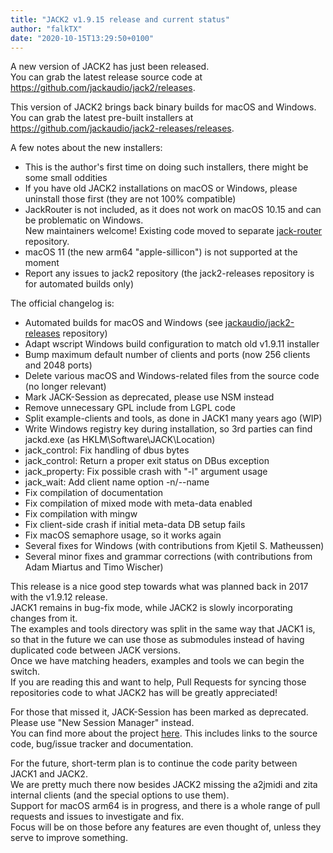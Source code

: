 ```yaml
---
title: "JACK2 v1.9.15 release and current status"
author: "falkTX"
date: "2020-10-15T13:29:50+0100"
---
```

A new version of JACK2 has just been released.<br/>
You can grab the latest release source code at
<https://github.com/jackaudio/jack2/releases>.

This version of JACK2 brings back binary builds for macOS and Windows.<br/>
You can grab the latest pre-built installers at
<https://github.com/jackaudio/jack2-releases/releases>.

A few notes about the new installers:

- This is the author's first time on doing such installers, there might be some small oddities
- If you have old JACK2 installations on macOS or Windows, please uninstall those first (they are not 100% compatible)
- JackRouter is not included, as it does not work on macOS 10.15 and can be problematic on Windows.  
New maintainers welcome! Existing code moved to separate [jack-router] repository.
- macOS 11 (the new arm64 "apple-sillicon") is not supported at the moment
- Report any issues to jack2 repository (the jack2-releases repository is for automated builds only)

The official changelog is:

- Automated builds for macOS and Windows (see [jackaudio/jack2-releases] repository)
- Adapt wscript Windows build configuration to match old v1.9.11 installer
- Bump maximum default number of clients and ports (now 256 clients and 2048 ports)
- Delete various macOS and Windows-related files from the source code (no longer relevant)
- Mark JACK-Session as deprecated, please use NSM instead
- Remove unnecessary GPL include from LGPL code
- Split example-clients and tools, as done in JACK1 many years ago (WIP)
- Write Windows registry key during installation, so 3rd parties can find jackd.exe (as HKLM\\Software\\JACK\\Location)
- jack_control: Fix handling of dbus bytes
- jack_control: Return a proper exit status on DBus exception
- jack_property: Fix possible crash with "-l" argument usage
- jack_wait: Add client name option -n/--name
- Fix compilation of documentation
- Fix compilation of mixed mode with meta-data enabled
- Fix compilation with mingw
- Fix client-side crash if initial meta-data DB setup fails
- Fix macOS semaphore usage, so it works again
- Several fixes for Windows (with contributions from Kjetil S. Matheussen)
- Several minor fixes and grammar corrections (with contributions from Adam Miartus and Timo Wischer)

This release is a nice good step towards what was planned back in 2017 with the v1.9.12 release.<br/>
JACK1 remains in bug-fix mode, while JACK2 is slowly incorporating changes from it.<br/>
The examples and tools directory was split in the same way that JACK1 is,
so that in the future we can use those as submodules instead of having duplicated code between JACK versions.<br/>
Once we have matching headers, examples and tools we can begin the switch.<br/>
If you are reading this and want to help, Pull Requests for syncing those repositories code to what JACK2 has will be greatly appreciated!

For those that missed it, JACK-Session has been marked as deprecated. Please use "New Session Manager" instead.<br/>
You can find more about the project [here].
This includes links to the source code, bug/issue tracker and documentation.

For the future, short-term plan is to continue the code parity between JACK1 and JACK2.<br/>
We are pretty much there now besides JACK2 missing the a2jmidi and zita internal clients (and the special options to use them).<br/>
Support for macOS arm64 is in progress, and there is a whole range of pull requests and issues to investigate and fix.<br/>
Focus will be on those before any features are even thought of, unless they serve to improve something.

[jack-router]: https://github.com/jackaudio/jack-router
[jackaudio/jack2-releases]: https://github.com/jackaudio/jack2-releases
[here]: https://linuxaudio.github.io/new-session-manager/
